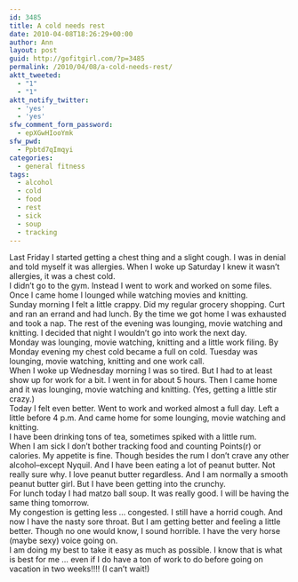 ```yaml
---
id: 3485
title: A cold needs rest
date: 2010-04-08T18:26:29+00:00
author: Ann
layout: post
guid: http://gofitgirl.com/?p=3485
permalink: /2010/04/08/a-cold-needs-rest/
aktt_tweeted:
  - "1"
  - "1"
aktt_notify_twitter:
  - 'yes'
  - 'yes'
sfw_comment_form_password:
  - epXGwHIooYmk
sfw_pwd:
  - Ppbtd7qImqyi
categories:
  - general fitness
tags:
  - alcohol
  - cold
  - food
  - rest
  - sick
  - soup
  - tracking
---
```

Last Friday I started getting a chest thing and a slight cough. I was in denial and told myself it was allergies. When I woke up Saturday I knew it wasn&#8217;t allergies, it was a chest cold.  
I didn&#8217;t go to the gym. Instead I went to work and worked on some files. Once I came home I lounged while watching movies and knitting.  
Sunday morning I felt a little crappy. Did my regular grocery shopping. Curt and ran an errand and had lunch. By the time we got home I was exhausted and took a nap. The rest of the evening was lounging, movie watching and knitting. I decided that night I wouldn&#8217;t go into work the next day.  
Monday was lounging, movie watching, knitting and a little work filing. By Monday evening my chest cold became a full on cold. Tuesday was lounging, movie watching, knitting and one work call.  
When I woke up Wednesday morning I was so tired. But I had to at least show up for work for a bit. I went in for about 5 hours. Then I came home and it was lounging, movie watching and knitting. (Yes, getting a little stir crazy.)  
Today I felt even better. Went to work and worked almost a full day. Left a little before 4 p.m. And came home for some lounging, movie watching and knitting.  
I have been drinking tons of tea, sometimes spiked with a little rum.  
When I am sick I don&#8217;t bother tracking food and counting Points(r) or calories. My appetite is fine. Though besides the rum I don&#8217;t crave any other alcohol&#8211;except Nyquil. And I have been eating a lot of peanut butter. Not really sure why. I love peanut butter regardless. And I am normally a smooth peanut butter girl. But I have been getting into the crunchy.  
For lunch today I had matzo ball soup. It was really good. I will be having the same thing tomorrow.  
My congestion is getting less &#8230; congested. I still have a horrid cough. And now I have the nasty sore throat. But I am getting better and feeling a little better. Though no one would know, I sound horrible. I have the very horse (maybe sexy) voice going on.  
I am doing my best to take it easy as much as possible. I know that is what is best for me &#8230; even if I do have a ton of work to do before going on vacation in two weeks!!!! (I can&#8217;t wait!)